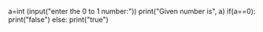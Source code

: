 a=int (input("enter the 0 to 1 number:"))
print("Given number is", a)
if(a==0):
    print("false")
else:
    print("true")
    
